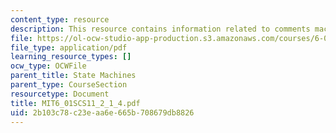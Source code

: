 ```yaml
---
content_type: resource
description: This resource contains information related to comments machine.
file: https://ol-ocw-studio-app-production.s3.amazonaws.com/courses/6-01sc-introduction-to-electrical-engineering-and-computer-science-i-spring-2011/2b103c78c23eaa6e665b708679db8826_MIT6_01SCS11_2_1_4.pdf
file_type: application/pdf
learning_resource_types: []
ocw_type: OCWFile
parent_title: State Machines
parent_type: CourseSection
resourcetype: Document
title: MIT6_01SCS11_2_1_4.pdf
uid: 2b103c78-c23e-aa6e-665b-708679db8826
---
```

